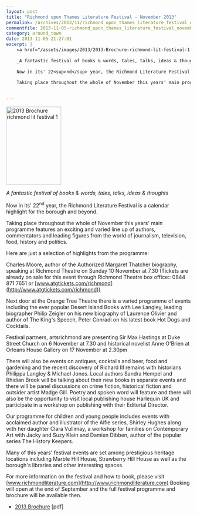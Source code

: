 ```yaml
---
layout: post
title: "Richmond upon Thames Literature Festival - November 2013"
permalink: /archives/2013/11/richmond_upon_thames_literature_festival_november.html
commentfile: 2013-11-05-richmond_upon_thames_literature_festival_november
category: around_town
date: 2013-11-05 21:27:01
excerpt: |
    <a href="/assets/images/2013/2013-Brochure-richmond-lit-festival-1.jpg" title="See larger version of - 2013 Brochure richmond lit festival 1"><img src="/assets/images/2013/2013-Brochure-richmond-lit-festival-1_thumb.jpg" width="150" height="212" alt="2013 Brochure richmond lit festival 1" class="photo right" /></a>
    
    _A fantastic festival of books & words, tales, talks, ideas & thoughts_
    
    Now in its' 22<sup>nd</sup> year, the Richmond Literature Festival is a calendar highlight for the borough and beyond.
    
    Taking place throughout the whole of November this years' main programme features an exciting and varied line up of authors, commentators and leading figures from the world of journalism, television, food, history and politics.
    

---
```


<a href="/assets/images/2013/2013-Brochure-richmond-lit-festival-1.jpg" title="See larger version of - 2013 Brochure richmond lit festival 1"><img src="/assets/images/2013/2013-Brochure-richmond-lit-festival-1_thumb.jpg" width="150" height="212" alt="2013 Brochure richmond lit festival 1" class="photo right" /></a>

*A fantastic festival of books & words, tales, talks, ideas & thoughts*

Now in its' 22<sup>nd</sup> year, the Richmond Literature Festival is a calendar highlight for the borough and beyond.

Taking place throughout the whole of November this years' main programme features an exciting and varied line up of authors, commentators and leading figures from the world of journalism, television, food, history and politics.

Here are just a selection of highlights from the programme:

Charles Moore, author of the Authorized Margaret Thatcher biography, speaking at Richmond Theatre on Sunday 10 November at 7.30 (Tickets are already on sale for this event through Richmond Theatre box office:: 0844 871 7651 or [www.atgtickets.com/richmond](http://www.atgtickets.com/richmond))

Next door at the Orange Tree Theatre there is a varied programme of events including the ever popular Desert Island Books with Lee Langley, leading biographer Philip Zeigler on his new biography of Laurence Olivier and author of The King's Speech, Peter Conradi on his latest book Hot Dogs and Cocktails.

Festival partners, artsrichmond are presenting Sir Max Hastings at Duke Street Church on 6 November at 7.30 and historical novelist Anne O'Brien at Orleans House Gallery on 17 November at 2.30pm

There will also be events on antiques, cocktails and beer, food and gardening and the recent discovery of Richard III remains with historians Philippa Langley & Michael Jones. Local authors Sandra Hempel and Rhidian Brook will be talking about their new books in separate events and there will be panel discussions on crime fiction, historical fiction and outsider artist Madge Gill. Poetry and spoken word will feature and there will also be the opportunity to visit local publishing house Harlequin UK and participate in a workshop on publishing with their Editorial Director.

Our programme for children and young people includes events with acclaimed author and illustrator of the Alfie series, Shirley Hughes along with her daughter Clara Vullimay, a workshop for families on Contemporary Art with Jacky and Suzy Klein and Damien Dibben, author of the popular series The History Keepers.

Many of this years' festival events are set among prestigious heritage locations including Marble Hill House, Strawberry Hill House as well as the borough's libraries and other interesting spaces.

For more information on the festival and how to book, please visit [www.richmondliterature.com](http://www.richmondliterature.com)
Booking will open at the end of September and the full festival programme and brochure will be available then.

-   <a href="/assets/images/2013/2013_Brochure_richmond_lit_festival.pdf" title="2013 Brochure richmond lit festival.pdf">2013 Brochure</a> \[pdf\]
